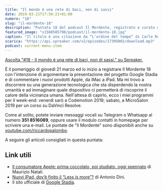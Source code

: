 ```yaml
---
title: "Il mondo è una rete di baci, non di sassi"
date: 2019-03-21T17:50:21+01:00
numero: "18"
slug: "il-mordente-18"
description: "Puntata 18 del podcast Il Mordente, registrato e curato da Riccardo Palombo."
featured_image: "v1560585790/podcast/il-mordente-18.jpg"
caption: "Il titolo è una citazione da “L'ordine del tempo“ di Carlo Rovelli. È al termine di un discorso sugli eventi (baci) e sulle cose (sassi). Sopra, il Sistema Internazionale delle unità di misura (SI)."
scarica: "https://api.spreaker.com/v2/episodes/17395002/download.mp3"
podcast: current-menu-item
---
```


<a class="spreaker-player" href="https://www.spreaker.com/episode/17395002" data-resource="episode_id=17395002" data-width="100%" data-height="200px" data-theme="light" data-playlist="false" data-playlist-continuous="false" data-autoplay="false" data-live-autoplay="false" data-chapters-image="true" data-episode-image-position="right" data-hide-logo="false" data-hide-likes="false" data-hide-comments="false" data-hide-sharing="false" data-hide-download="true" >Ascolta "#18 - Il mondo è una rete di baci, non di sassi." su Spreaker.</a>

È il pomeriggio di giovedì 21 marzo ed io inizio a registrare Il Mordente 18 con l'intenzione di argomentare la presentazione del progetto Google Stadia e di commentare i nuovi prodotti Apple, da iMac a iPad. Ma mi trovo a discorrere su una generazione tecnologica che sta disperdendo la nostra umanità e ad immaginare quale dispositivo ci permetterà di riscoprire il calore della vicinanza umana. Nell'attesa di capirlo, ecco i miei programmi per il week-end: venerdì sarò a Codemotion 2019; sabato, a MicroSalon 2019 per un corso su DaVinci Resolve.

Come al solito, potete inviare messaggi vocali su Telegram o Whatsapp al numero **351 8516089**, oppure usare il modulo contatti in homepage per scrivere una e-mail. Le puntate de "Il Mordente" sono disponibili anche su <a class="text-info" title="Canale Youtube Riccardo Palombo" href="https://www.youtube.com/riccardopalombo">youtube.com/riccardopalombo</a>.

A seguire gli articoli consigliati in questa puntata:
## Link utili
<ul>
<li><a class="text-info" href="https://www.saggiamente.com/2019/03/il-consumatore-apple-prima-coccolato-poi-studiato-oggi-spennato/" target="_blank" title="Leggi l'articolo Il consumatore Apple: prima coccolato, poi studiato, oggi spennato">Il consumatore Apple: prima coccolato, poi studiato, oggi spennato</a> di Maurizio Natali.</li>
<li><a class="text-info" href="https://www.macitynet.it/nuovi-ipad-dove-finito-il-less-is-more/" target="_blank" title="Leggi l'articolo Nuovi iPad, dov’è finito il “Less is more”">Nuovi iPad, dov’è finito il “Less is more”?</a> di Antonio Dini.</li>
<li>Il sito ufficiale di <a class="text-info" href="https://stadia.dev/" target="_blank" title="Vedi il sito Google Stadia">Google Stadia</a>.</li>
</ul>